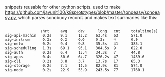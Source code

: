 snippets reusable for other python scripts.
used to make https://github.com/jayunit100/k8sprototypes/blob/master/sonoeasy/sonoeasy.py, which
parses sonobuoy records and makes text summaries like this:

```

                shrt     avg     dev      long   cnt     totaltime(s)
sig-api-machin   0.2s    9.1     10.2    63.4s   63      571.0
sig-instrum      0.2s    0.2     0.0     0.2s    4       0.9
sig-netw         0.2s    9.4     9.8     35.5s   41      385.1
sig-scheduling   1.3s    69.1    95.1    304.5s  9       622.0
sig-auth         0.2s    6.4     12.4    34.3s   7       44.8
sig-apps         0.4s    30.6    64.7    326.2s  47      1439.6
sig-cli          0.2s    3.8     3.7     13.7s   17      65.3
sig-storage      0.2s    7.1     11.5    82.9s   81      574.0
sig-node         0.2s    22.9    53.9    243.5s  77      1760.1

```

